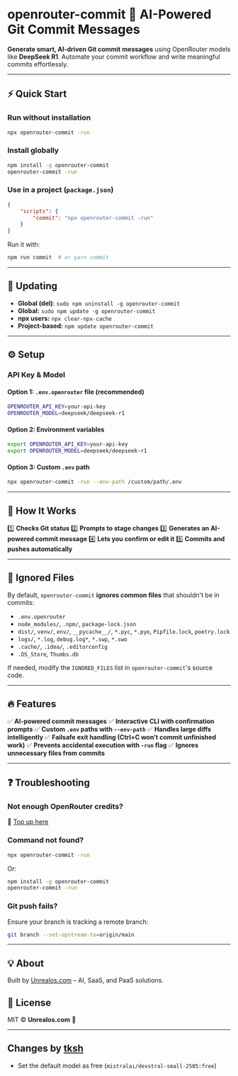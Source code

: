 # **openrouter-commit 🚀 AI-Powered Git Commit Messages**

**Generate smart, AI-driven Git commit messages** using OpenRouter models like **DeepSeek R1**. Automate your commit workflow and write meaningful commits effortlessly.

---

## **⚡ Quick Start**

### **Run without installation**
```sh
npx openrouter-commit -run
```

### **Install globally**
```sh
npm install -g openrouter-commit
openrouter-commit -run
```

### **Use in a project (`package.json`)**
```json
{
    "scripts": {
        "commit": "npx openrouter-commit -run"
    }
}
```
Run it with:
```sh
npm run commit  # or yarn commit
```

---

## **🔄 Updating**
- **Global (del)**: `sudo npm uninstall -g openrouter-commit`
- **Global:** `sudo npm update -g openrouter-commit`
- **npx users:** `npx clear-npx-cache`
- **Project-based:** `npm update openrouter-commit`

---

## **⚙️ Setup**
### **API Key & Model**
#### **Option 1: `.env.openrouter` file (recommended)**
```sh
OPENROUTER_API_KEY=your-api-key
OPENROUTER_MODEL=deepseek/deepseek-r1
```
#### **Option 2: Environment variables**
```sh
export OPENROUTER_API_KEY=your-api-key
export OPENROUTER_MODEL=deepseek/deepseek-r1
```
#### **Option 3: Custom `.env` path**
```sh
npx openrouter-commit -run --env-path /custom/path/.env
```

---

## **🚀 How It Works**
1️⃣ **Checks Git status**
2️⃣ **Prompts to stage changes**
3️⃣ **Generates an AI-powered commit message**
4️⃣ **Lets you confirm or edit it**
5️⃣ **Commits and pushes automatically**

---

## **📂 Ignored Files**
By default, `openrouter-commit` **ignores common files** that shouldn't be in commits:

- `.env.openrouter`
- `node_modules/`, `.npm/`, `package-lock.json`
- `dist/`, `venv/`, `env/`, `__pycache__/`, `*.pyc`, `*.pyo`, `Pipfile.lock`, `poetry.lock`
- `logs/`, `*.log`, `debug.log*`, `*.swp`, `*.swo`
- `.cache/`, `.idea/`, `.editorconfig`
- `.DS_Store`, `Thumbs.db`

If needed, modify the `IGNORED_FILES` list in `openrouter-commit`'s source code.

---

## **🔥 Features**
✅ **AI-powered commit messages**
✅ **Interactive CLI with confirmation prompts**
✅ **Custom `.env` paths with `--env-path`**
✅ **Handles large diffs intelligently**
✅ **Failsafe exit handling (Ctrl+C won’t commit unfinished work)**
✅ **Prevents accidental execution with `-run` flag**
✅ **Ignores unnecessary files from commits**

---

## **❓ Troubleshooting**
### **Not enough OpenRouter credits?**
🔗 [Top up here](https://openrouter.ai/credits)

### **Command not found?**
```sh
npx openrouter-commit -run
```
Or:
```sh
npm install -g openrouter-commit
openrouter-commit -run
```

### **Git push fails?**
Ensure your branch is tracking a remote branch:
```sh
git branch --set-upstream-to=origin/main
```

---

## **💡 About**
Built by [Unrealos.com](https://unrealos.com) – AI, SaaS, and PaaS solutions.

## **📜 License**
MIT © **Unrealos.com** 🚀

---

## **Changes by [tksh](https://github.com/tksh/)**

- Set the default model as free (`mistralai/devstral-small-2505:free`)